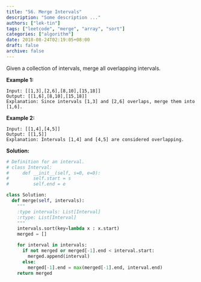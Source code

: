 ```yaml
---
title: "56. Merge Intervals"
description: "Some description ..."
authors: ["lek-tin"]
tags: ["leetcode", "merge", "array", "sort"]
categories: ["algorithm"]
date: 2018-08-24T02:19:05+08:00
draft: false
archive: false
---
```

Given a collection of intervals, merge all overlapping intervals.

**Example 1:**
```
Input: [[1,3],[2,6],[8,10],[15,18]]
Output: [[1,6],[8,10],[15,18]]
Explanation: Since intervals [1,3] and [2,6] overlaps, merge them into [1,6].
```
**Example 2:**
```
Input: [[1,4],[4,5]]
Output: [[1,5]]
Explanation: Intervals [1,4] and [4,5] are considered overlapping.
```
**Solution:**
```python
# Definition for an interval.
# class Interval:
#     def __init__(self, s=0, e=0):
#         self.start = s
#         self.end = e

class Solution:
  def merge(self, intervals):
    """
    :type intervals: List[Interval]
    :rtype: List[Interval]
    """
    intervals.sort(key=lambda x : x.start)
    merged = []

    for interval in intervals:
      if not merged or merged[-1].end < interval.start:
        merged.append(interval)
      else:
        merged[-1].end = max(merged[-1].end, interval.end)
    return merged
```